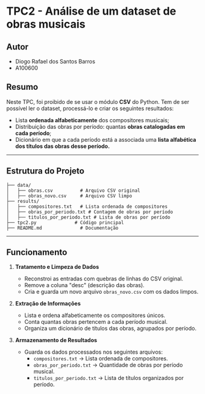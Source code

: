 # TPC2 - Análise de um dataset de obras musicais

## Autor
- Diogo Rafael dos Santos Barros
- A100600

## Resumo
Neste TPC, foi proibido de se usar o módulo **CSV** do Python. Tem de ser possível ler o dataset, processá-lo e criar os seguintes resultados:
- Lista **ordenada alfabeticamente** dos compositores musicais;
- Distribuição das obras por período: quantas **obras catalogadas em cada período**;
- Dicionário em que a cada período está a associada uma **lista alfabética dos títulos das obras desse período.**

---

## Estrutura do Projeto
```
├── data/
│   ├── obras.csv          # Arquivo CSV original
│   ├── obras_novo.csv     # Arquivo CSV limpo
├── results/
│   ├── compositores.txt   # Lista ordenada de compositores
│   ├── obras_por_periodo.txt # Contagem de obras por período
│   ├── titulos_por_periodo.txt # Lista de obras por período
├── tpc2.py              # Código principal
├── README.md              # Documentação
```
---

## Funcionamento
1. **Tratamento e Limpeza de Dados**
   - Reconstroi as entradas com quebras de linhas do CSV original.
   - Remove a coluna "desc" (descrição das obras).
   - Cria e guarda um novo arquivo `obras_novo.csv` com os dados limpos.

2. **Extração de Informações**
   - Lista e ordena alfabeticamente os compositores únicos.
   - Conta quantas obras pertencem a cada período musical.
   - Organiza um dicionário de títulos das obras, agrupados por período.

3. **Armazenamento de Resultados**
   - Guarda os dados processados nos seguintes arquivos:
     - `compositores.txt` → Lista ordenada de compositores.
     - `obras_por_periodo.txt` → Quantidade de obras por período musical.
     - `titulos_por_periodo.txt` → Lista de títulos organizados por período.

